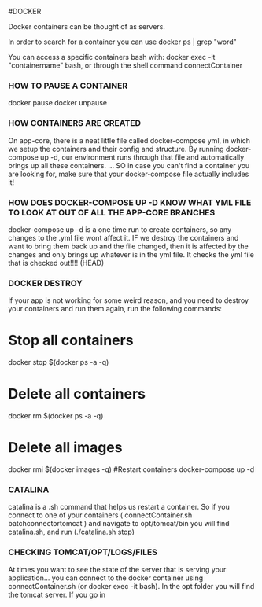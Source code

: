 #DOCKER

Docker containers can be thought of as servers.

In order to search for a container you can use docker ps | grep "word"

You can access a specific containers bash with: docker exec -it "containername" bash, or through the shell command connectContainer <containerName>

### HOW TO PAUSE A CONTAINER
docker pause <containerName> 
docker unpause <containerName>


### HOW CONTAINERS ARE CREATED
On app-core, there is a neat little file called docker-compose yml, in which we setup the containers and their config and structure. By running docker-compose up -d, our environment runs through that file and automatically brings up all these containers.
... SO in case you can't find a container you are looking for, make sure that your docker-compose file actually includes it!

### HOW DOES DOCKER-COMPOSE UP -D  KNOW WHAT YML FILE TO LOOK AT OUT OF ALL THE APP-CORE BRANCHES
docker-compose up -d is a one time run to create containers, so any changes to the .yml file wont affect it. IF we destroy the containers and want to bring them back up and the file changed, then it is affected by the changes and only brings up whatever is in the yml file. It checks the yml file that is checked out!!!! (HEAD) 

### DOCKER DESTROY
If your app is not working for some weird reason, and you need to destroy your containers and run them again, run the following commands:

# Stop all containers
docker stop $(docker ps -a -q)
# Delete all containers
docker rm $(docker ps -a -q)
# Delete all images
docker rmi $(docker images -q)
#Restart containers
docker-compose up -d

### CATALINA
catalina is a .sh command that helps us restart a container. So if you connect to one of your containers ( connectContainer.sh batchconnectortomcat ) and navigate to opt/tomcat/bin you will find catalina.sh, and run (./catalina.sh stop)

### CHECKING TOMCAT/OPT/LOGS/FILES 
At times you want to see the state of the server that is serving your application... you can connect to the docker container using connectContainer.sh <containername>  (or docker exec -it <containername> bash).
In the opt folder you will find the tomcat server. If you go in